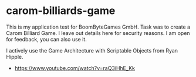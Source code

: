 # carom-billiards-game

This is my application test for BoomByteGames GmbH. Task was to create a Carom Billiard Game. 
I leave out details here for security reasons. I am open for feedback, you can also use it.

I actively use the Game Architecture with Scriptable Objects from Ryan Hipple.
- https://www.youtube.com/watch?v=raQ3iHhE_Kk
